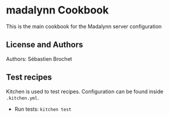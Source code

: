 madalynn Cookbook
=================

This is the main cookbook for the Madalynn server configuration

License and Authors
-------------------
Authors: Sébastien Brochet

Test recipes
------------

Kitchen is used to test recipes. Configuration can be found inside `.kitchen.yml`.

  - Run tests: `kitchen test`

